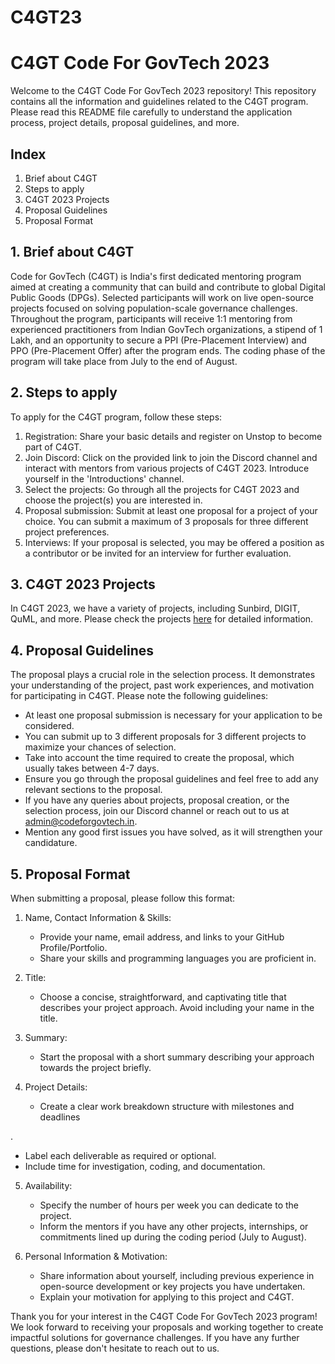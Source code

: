 # C4GT23
# C4GT Code For GovTech 2023

Welcome to the C4GT Code For GovTech 2023 repository! This repository contains all the information and guidelines related to the C4GT program. Please read this README file carefully to understand the application process, project details, proposal guidelines, and more.

## Index

1. Brief about C4GT
2. Steps to apply
3. C4GT 2023 Projects
4. Proposal Guidelines
5. Proposal Format

## 1. Brief about C4GT

Code for GovTech (C4GT) is India's first dedicated mentoring program aimed at creating a community that can build and contribute to global Digital Public Goods (DPGs). Selected participants will work on live open-source projects focused on solving population-scale governance challenges. Throughout the program, participants will receive 1:1 mentoring from experienced practitioners from Indian GovTech organizations, a stipend of 1 Lakh, and an opportunity to secure a PPI (Pre-Placement Interview) and PPO (Pre-Placement Offer) after the program ends. The coding phase of the program will take place from July to the end of August.

## 2. Steps to apply

To apply for the C4GT program, follow these steps:

1. Registration: Share your basic details and register on Unstop to become part of C4GT.
2. Join Discord: Click on the provided link to join the Discord channel and interact with mentors from various projects of C4GT 2023. Introduce yourself in the 'Introductions' channel.
3. Select the projects: Go through all the projects for C4GT 2023 and choose the project(s) you are interested in.
4. Proposal submission: Submit at least one proposal for a project of your choice. You can submit a maximum of 3 proposals for three different project preferences.
5. Interviews: If your proposal is selected, you may be offered a position as a contributor or be invited for an interview for further evaluation.

## 3. C4GT 2023 Projects

In C4GT 2023, we have a variety of projects, including Sunbird, DIGIT, QuML, and more. Please check the projects [here](project-link) for detailed information.

## 4. Proposal Guidelines

The proposal plays a crucial role in the selection process. It demonstrates your understanding of the project, past work experiences, and motivation for participating in C4GT. Please note the following guidelines:

- At least one proposal submission is necessary for your application to be considered.
- You can submit up to 3 different proposals for 3 different projects to maximize your chances of selection.
- Take into account the time required to create the proposal, which usually takes between 4-7 days.
- Ensure you go through the proposal guidelines and feel free to add any relevant sections to the proposal.
- If you have any queries about projects, proposal creation, or the selection process, join our Discord channel or reach out to us at admin@codeforgovtech.in.
- Mention any good first issues you have solved, as it will strengthen your candidature.

## 5. Proposal Format

When submitting a proposal, please follow this format:

1. Name, Contact Information & Skills:
   - Provide your name, email address, and links to your GitHub Profile/Portfolio.
   - Share your skills and programming languages you are proficient in.

2. Title:
   - Choose a concise, straightforward, and captivating title that describes your project approach. Avoid including your name in the title.

3. Summary:
   - Start the proposal with a short summary describing your approach towards the project briefly.

4. Project Details:
   - Create a clear work breakdown structure with milestones and deadlines

.
   - Label each deliverable as required or optional.
   - Include time for investigation, coding, and documentation.
   
5. Availability:
   - Specify the number of hours per week you can dedicate to the project.
   - Inform the mentors if you have any other projects, internships, or commitments lined up during the coding period (July to August).

6. Personal Information & Motivation:
   - Share information about yourself, including previous experience in open-source development or key projects you have undertaken.
   - Explain your motivation for applying to this project and C4GT.

Thank you for your interest in the C4GT Code For GovTech 2023 program! We look forward to receiving your proposals and working together to create impactful solutions for governance challenges. If you have any further questions, please don't hesitate to reach out to us.